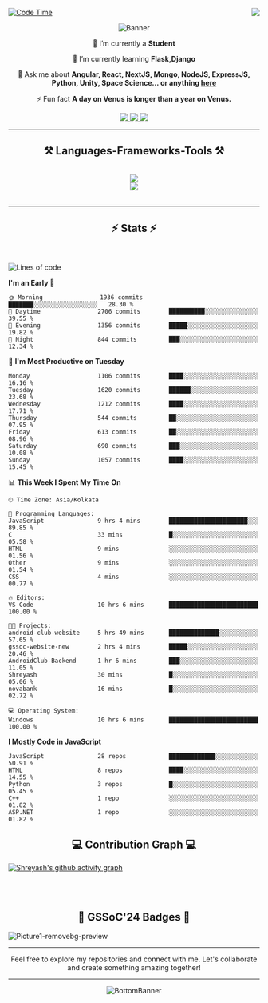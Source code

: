 <div>
 
<img align="right" src="https://visitor-badge.laobi.icu/badge?page_id=shreyash3087.shreyash3087" />

 [![Code Time](https://wakatime.com/badge/user/cd5f70df-e644-46f4-a03b-e1ce78615131.svg)](https://wakatime.com/@cd5f70df-e644-46f4-a03b-e1ce78615131)
 
</div>


<div align="center">
 
![Banner](https://github.com/user-attachments/assets/fe33d289-b057-4d85-ad76-3103802aa9e1)

</div>


<div align="center">
 
 🔭 I’m currently a **Student** 
 
 🌱 I’m currently learning **Flask,Django**

💬 Ask me about **Angular, React, NextJS, Mongo, NodeJS, ExpressJS, Python, Unity, Space Science... or anything [here](https://github.com/shreyash3087/shreyash3087/issues)**

⚡ Fun fact **A day on Venus is longer than a year on Venus.**

</div>
 
<div align="center"> 
  <a href="mailto:shreyash3087@gmail.com">
    <img src="https://img.shields.io/badge/Gmail-333333?style=for-the-badge&logo=gmail&logoColor=red" />
  </a>
  <a href="https://www.linkedin.com/in/shreyash-srivastava-1a1161280" target="_blank">
    <img src="https://img.shields.io/badge/LinkedIn-0077B5?style=for-the-badge&logo=linkedin&logoColor=white" target="_blank" />
  </a>
  <a href="https://github.com/shreyash3087" target="_blank">
     <img src="https://img.shields.io/badge/Github-FF5722?style=for-the-badge&logo=github&logoColor=white" target="_blank" />
  </a>
</div>
<hr/>
 
<h2 align="center">⚒️ Languages-Frameworks-Tools ⚒️</h2>
<br/>
<div align="center">
    <img src="https://skillicons.dev/icons?i=react,bootstrap,html,css,vscode,github,figma,cpp,vercel,netlify" /><br>
    <img src="https://skillicons.dev/icons?i=tailwind,git,nodejs,python,javascript,typescript,express,firebase,mongodb,nextjs,unity,azure,blender" /><br>
</div>

<br/>
<hr/>

<h2 align="center">⚡ Stats ⚡</h2>

<br>
<div>
 
 
<!--START_SECTION:waka-->
![Lines of code](https://img.shields.io/badge/From%20Hello%20World%20I%27ve%20Written-4.7%20million%20lines%20of%20code-blue)

**I'm an Early 🐤** 

```text
🌞 Morning                1936 commits        ███████░░░░░░░░░░░░░░░░░░   28.30 % 
🌆 Daytime                2706 commits        ██████████░░░░░░░░░░░░░░░   39.55 % 
🌃 Evening                1356 commits        █████░░░░░░░░░░░░░░░░░░░░   19.82 % 
🌙 Night                  844 commits         ███░░░░░░░░░░░░░░░░░░░░░░   12.34 % 
```
📅 **I'm Most Productive on Tuesday** 

```text
Monday                   1106 commits        ████░░░░░░░░░░░░░░░░░░░░░   16.16 % 
Tuesday                  1620 commits        ██████░░░░░░░░░░░░░░░░░░░   23.68 % 
Wednesday                1212 commits        ████░░░░░░░░░░░░░░░░░░░░░   17.71 % 
Thursday                 544 commits         ██░░░░░░░░░░░░░░░░░░░░░░░   07.95 % 
Friday                   613 commits         ██░░░░░░░░░░░░░░░░░░░░░░░   08.96 % 
Saturday                 690 commits         ███░░░░░░░░░░░░░░░░░░░░░░   10.08 % 
Sunday                   1057 commits        ████░░░░░░░░░░░░░░░░░░░░░   15.45 % 
```


📊 **This Week I Spent My Time On** 

```text
🕑︎ Time Zone: Asia/Kolkata

💬 Programming Languages: 
JavaScript               9 hrs 4 mins        ██████████████████████░░░   89.85 % 
C                        33 mins             █░░░░░░░░░░░░░░░░░░░░░░░░   05.58 % 
HTML                     9 mins              ░░░░░░░░░░░░░░░░░░░░░░░░░   01.56 % 
Other                    9 mins              ░░░░░░░░░░░░░░░░░░░░░░░░░   01.54 % 
CSS                      4 mins              ░░░░░░░░░░░░░░░░░░░░░░░░░   00.77 % 

🔥 Editors: 
VS Code                  10 hrs 6 mins       █████████████████████████   100.00 % 

🐱‍💻 Projects: 
android-club-website     5 hrs 49 mins       ██████████████░░░░░░░░░░░   57.65 % 
gssoc-website-new        2 hrs 4 mins        █████░░░░░░░░░░░░░░░░░░░░   20.46 % 
AndroidClub-Backend      1 hr 6 mins         ███░░░░░░░░░░░░░░░░░░░░░░   11.05 % 
Shreyash                 30 mins             █░░░░░░░░░░░░░░░░░░░░░░░░   05.06 % 
novabank                 16 mins             █░░░░░░░░░░░░░░░░░░░░░░░░   02.72 % 

💻 Operating System: 
Windows                  10 hrs 6 mins       █████████████████████████   100.00 % 
```

**I Mostly Code in JavaScript** 

```text
JavaScript               28 repos            █████████████░░░░░░░░░░░░   50.91 % 
HTML                     8 repos             ████░░░░░░░░░░░░░░░░░░░░░   14.55 % 
Python                   3 repos             █░░░░░░░░░░░░░░░░░░░░░░░░   05.45 % 
C++                      1 repo              ░░░░░░░░░░░░░░░░░░░░░░░░░   01.82 % 
ASP.NET                  1 repo              ░░░░░░░░░░░░░░░░░░░░░░░░░   01.82 % 
```




<!--END_SECTION:waka-->

</div>

<div>
  <div align="center" ><h2 align="center">💻 Contribution Graph 💻</h2></div>
 
  [![Shreyash's github activity graph](https://github-readme-activity-graph.vercel.app/graph?username=shreyash3087&hide_border=true&theme=github)](https://github.com/ashutosh00710/github-readme-activity-graph)
 
</div>

<br/><br/>

<h2 align="center">🔰 GSSoC'24 Badges 🔰</h2>

![Picture1-removebg-preview](https://github.com/user-attachments/assets/4ece96a5-043a-44df-b51b-40738d3603ff)

<div align="center"> 
  <hr/>
  Feel free to explore my repositories and connect with me. Let's collaborate and create something amazing together!
  <hr/>
</div>

<div align="center">
 
![BottomBanner](https://github.com/user-attachments/assets/7afe064f-9b9f-401d-bec1-35c8625bb3dc)

</div>

